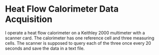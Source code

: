 # Heat Flow Calorimeter Data Acquisition

I operate a heat flow calorimeter on a Keithley 2000 multimeter with a scanner card. The calorimeter has one reference cell and three measuring cells. The scanner is supposed to query each of the three once every 20 seconds and save the data in a text file.

